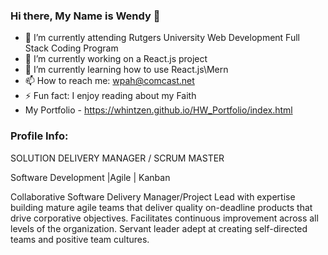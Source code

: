 ### Hi there, My Name is Wendy  👋

<!--
**whintzen/whintzen** is a ✨ _special_ ✨ repository because its `README.md` (this file) appears on your GitHub profile.

Here are some ideas to get you started:

- 🔭 I’m currently working on Node.JS
- 🌱 I’m currently learning ...
- 👯 I’m looking to collaborate on ...
- 🤔 I’m looking for help with ...
- 💬 Ask me about ...
- 📫 How to reach me: wpah@comcast.net...
- 😄 Pronouns: ...
- ⚡ Fun fact: ...
-->

- 🔭 I’m currently attending Rutgers University Web Development Full Stack Coding Program
- 🔭 I’m currently working on a React.js project
- 🌱 I’m currently learning how to use React.js\Mern 
- 📫 How to reach me: wpah@comcast.net
- ⚡ Fun fact: I enjoy reading about my Faith
- My Portfolio - https://whintzen.github.io/HW_Portfolio/index.html

### Profile Info:  
SOLUTION DELIVERY MANAGER / SCRUM MASTER
  
  Software Development |Agile | Kanban
  
  Collaborative Software Delivery Manager/Project Lead with expertise building mature agile teams that deliver quality
  on-deadline products that drive corporative objectives. Facilitates continuous improvement across all levels of the
  organization. Servant leader adept at creating self-directed teams and positive team cultures. 


